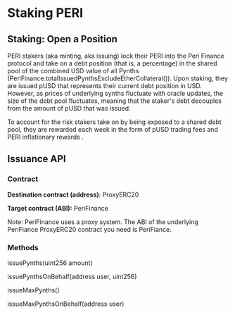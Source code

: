 # Staking PERI

## Staking: Open a Position <a id="staking-open-a-position"></a>

PERI  stakers \(aka minting, aka issuing\) lock their PERI into the Peri Finance protocol and take on a debt position \(that is, a percentage\) in the shared pool of the combined USD value of all Pynths \(PeriFinance.totalIssuedPynthsExcludeEtherCollateral\(\)\). Upon staking, they are issued pUSD that represents their current debt position in USD. However, as prices of underlying synths fluctuate with oracle updates, the size of the debt pool fluctuates, meaning that the staker's debt decouples from the amount of pUSD that was issued.

To account for the risk stakers take on by being exposed to a shared debt pool, they are rewarded each week in the form of pUSD trading fees and PERI inflationary rewards .

## Issuance API

### Contract 

**Destination contract \(address\)**: ProxyERC20

**Target contract \(ABI\):** PeriFinance

Note: PeriFinance uses a proxy system. The ABI of the underlying PeriFiance ProxyERC20 contract you need is PeriFiance.

### Methods

issuePynths\(uint256 amount\) 

issuePynthsOnBehalf\(address user, uint256\) 

issueMaxPynths\(\) 

issueMaxPynthsOnBehalf\(address user\)

